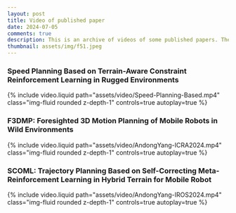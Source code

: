 ```yaml
---
layout: post
title: Video of published paper
date: 2024-07-05
comments: true
description: This is an archive of videos of some published papers. The video archive will be continuously updated.
thumbnail: assets/img/f51.jpeg
---
```



### Speed Planning Based on Terrain-Aware Constraint Reinforcement Learning in Rugged Environments

<div class="row mt-3">
    <div class="col-sm mt-3 mt-md-0">
        {% include video.liquid path="assets/video/Speed-Planning-Based.mp4" class="img-fluid rounded z-depth-1" controls=true autoplay=true %}
    </div>
</div>


### F3DMP: Foresighted 3D Motion Planning of Mobile Robots in Wild Environments

<div class="row mt-3">
    <div class="col-sm mt-3 mt-md-0">
        {% include video.liquid path="assets/video/AndongYang-ICRA2024.mp4" class="img-fluid rounded z-depth-1" controls=true autoplay=true %}
    </div>
</div>


### SCOML: Trajectory Planning Based on Self-Correcting Meta-Reinforcement Learning in Hybrid Terrain for Mobile Robot

<div class="row mt-3">
    <div class="col-sm mt-3 mt-md-0">
        {% include video.liquid path="assets/video/AndongYang-IROS2024.mp4" class="img-fluid rounded z-depth-1" controls=true autoplay=true %}
    </div>
</div>


